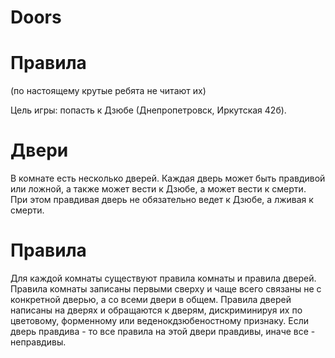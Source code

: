 # Doors
# Правила 
(по настоящему крутые ребята не читают их)

Цель игры: попасть к Дзюбе (Днепропетровск, Иркутская 42б).
# Двери
В комнате есть несколько дверей. Каждая дверь может быть правдивой или ложной, а также может вести к Дзюбе, а может вести к смерти.
При этом правдивая дверь не обязательно ведет к Дзюбе, а лживая к смерти.
# Правила
Для каждой комнаты существуют правила комнаты и правила дверей.
Правила комнаты записаны первыми сверху и чаще всего связаны не с конкретной дверью, а со всеми двери в общем.
Правила дверей написаны на дверях и обращаются к дверям, дискриминируя их по цветовому, форменному или веденокдзюбеностному признаку. Если дверь правдива - то все правила на этой двери правдивы, иначе все - неправдивы.
